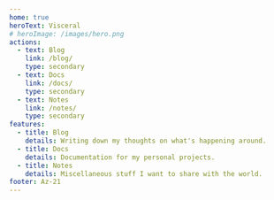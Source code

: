 ```yaml
---
home: true
heroText: Visceral
# heroImage: /images/hero.png
actions:
  - text: Blog
    link: /blog/
    type: secondary
  - text: Docs
    link: /docs/
    type: secondary
  - text: Notes
    link: /notes/
    type: secondary
features:
  - title: Blog
    details: Writing down my thoughts on what's happening around.
  - title: Docs
    details: Documentation for my personal projects.
  - title: Notes
    details: Miscellaneous stuff I want to share with the world.
footer: Az-21
---
```

